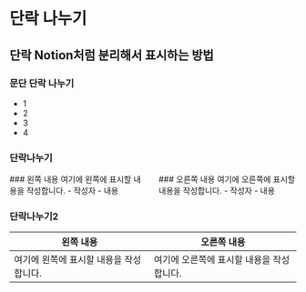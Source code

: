 # 단락 나누기

## 단락 Notion처럼 분리해서 표시하는 방법

### 문단 단락 나누기

- 1
- 2
- 3
- 4


### 단락나누기

<div style="display: flex;">
  <div style="flex: 1; padding-right: 10px;">
    ### 왼쪽 내용
    여기에 왼쪽에 표시할 내용을 작성합니다.
    - 작성자
    - 내용
    
  </div>
  
  <div style="flex: 1; padding-left: 10px;">
    ### 오른쪽 내용
    여기에 오른쪽에 표시할 내용을 작성합니다.
    - 작성자 
    - 내용
    
  </div>
</div>

### 단락나누기2
| 왼쪽 내용 | 오른쪽 내용 |
| --------- | ----------- |
| 여기에 왼쪽에 표시할 내용을 작성합니다. | 여기에 오른쪽에 표시할 내용을 작성합니다. |
